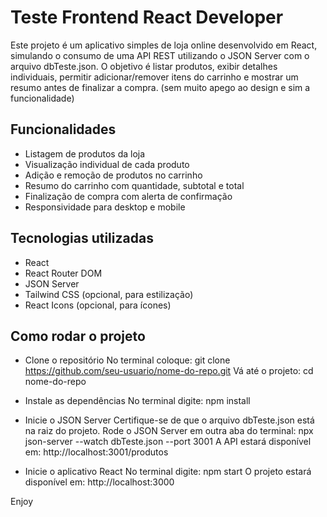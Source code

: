 # Teste Frontend React Developer

Este projeto é um aplicativo simples de loja online desenvolvido em React, simulando o consumo de uma API REST utilizando o JSON Server com o arquivo dbTeste.json. 
O objetivo é listar produtos, exibir detalhes individuais, permitir adicionar/remover itens do carrinho e mostrar um resumo antes de finalizar a compra.
(sem muito apego ao design e sim a funcionalidade)

## Funcionalidades
- Listagem de produtos da loja
- Visualização individual de cada produto
- Adição e remoção de produtos no carrinho
- Resumo do carrinho com quantidade, subtotal e total
- Finalização de compra com alerta de confirmação
- Responsividade para desktop e mobile

## Tecnologias utilizadas
- React
- React Router DOM
- JSON Server
- Tailwind CSS (opcional, para estilização)
- React Icons (opcional, para ícones)

## Como rodar o projeto
- Clone o repositório
No terminal coloque: git clone https://github.com/seu-usuario/nome-do-repo.git
Vá até o projeto: cd nome-do-repo

- Instale as dependências
No terminal digite: npm install
- Inicie o JSON Server
Certifique-se de que o arquivo dbTeste.json está na raiz do projeto.
Rode o JSON Server em outra aba do terminal: npx json-server --watch dbTeste.json --port 3001
A API estará disponível em: http://localhost:3001/produtos

- Inicie o aplicativo React
No terminal digite: npm start
O projeto estará disponível em: http://localhost:3000

Enjoy
